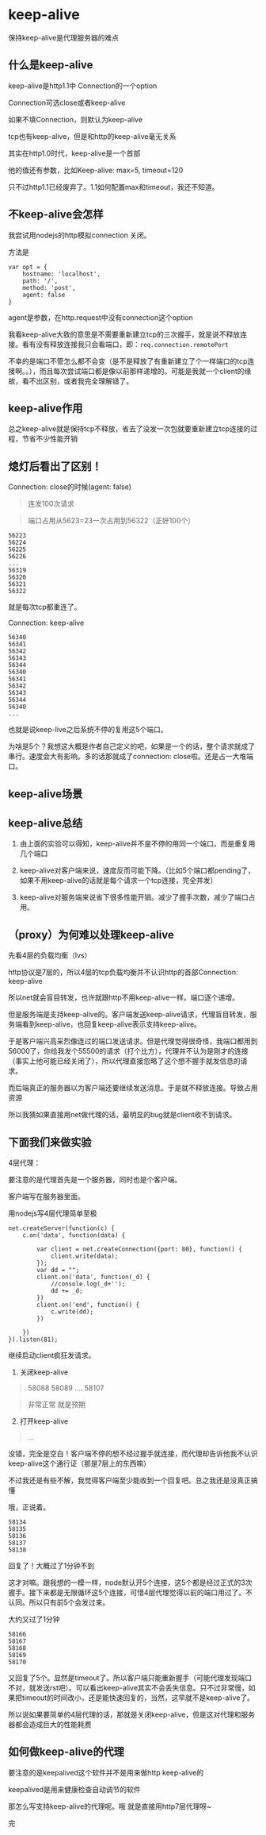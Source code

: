 keep-alive
=============

保持keep-alive是代理服务器的难点

什么是keep-alive
-----------
keep-alive是http1.1中 Connection的一个option

Connection可选close或者keep-alive

如果不填Connection，则默认为keep-alive

tcp也有keep-alive，但是和http的keep-alive毫无关系

其实在http1.0时代，keep-alive是一个首部

他的值还有参数，比如Keep-alive: max=5, timeout=120

只不过http1.1已经废弃了。1.1如何配置max和timeout，我还不知道。

不keep-alive会怎样
-----
我尝试用nodejs的http模拟connection 关闭。

方法是

	var opt = {
		hostname: 'localhost',
		path: '/',
		method: 'post',
		agent: false	
	}

agent是参数，在http.request中没有connection这个option

我看keep-alive大致的意思是不需要重新建立tcp的三次握手，就是说不释放连接。看有没有释放连接我只会看端口，即：`req.connection.remotePort`

不幸的是端口不管怎么都不会变（是不是释放了有重新建立了个一样端口的tcp连接啊。。），而且每次尝试端口都是像以前那样递增的。可能是我就一个client的缘故，看不出区别，或者我完全理解错了。

keep-alive作用
--------
总之keep-alive就是保持tcp不释放，省去了没发一次包就要重新建立tcp连接的过程，节省不少性能开销


熄灯后看出了区别！
------------
Connection: close的时候(agent: false)

 > 连发100次请求

 > 端口占用从5623=23一次占用到56322（正好100个）
	
	56223
	56224
	56225
	56226
	...
	56319
	56320
	56321
	56322


就是每次tcp都重连了。

Connection: keep-alive

	56340
	56341
	56342
	56343
	56344
	56340
	56341
	56342
	56343
	56344
	56340
	...

也就是说keep-live之后系统不停的复用这5个端口。

为啥是5个？我想这大概是作者自己定义的吧，如果是一个的话，整个请求就成了串行。速度会大有影响。多的话那就成了connection: close啦。还是占一大堆端口。

keep-alive场景
----

keep-alive总结
-----
1. 由上面的实验可以得知，keep-alive并不是不停的用同一个端口。而是重复用几个端口

2. keep-alive对客户端来说，速度反而可能下降。（比如5个端口都pending了，如果不用keep-alive的话就是每个请求一个tcp连接，完全并发）

3. keep-alive对服务端来说省下很多性能开销。减少了握手次数，减少了端口占用。

（proxy）为何难以处理keep-alive
-------------------
先看4层的负载均衡（lvs）

http协议是7层的，所以4层的tcp负载均衡并不认识http的首部Connection: keep-alive

所以net就会盲目转发，也许就跟http不用keep-alive一样。端口逐个递增。

但是服务端是支持keep-alive的。客户端发送keep-alive请求，代理盲目转发，服务端看到keep-alive，也回复keep-alive表示支持keep-alive。

于是客户端兴高采烈像连过的端口发送请求。但是代理觉得很奇怪，我端口都用到56000了，你给我发个55500的请求（打个比方），代理并不认为是刚才的连接（事实上他可能已经关闭了），所以代理直接忽略了这个想不握手就发信息的请求。

而后端真正的服务器以为客户端还要继续发送消息。于是就不释放连接。导致占用资源

所以我猜如果直接用net做代理的话，最明显的bug就是client收不到请求。

下面我们来做实验
-----------
4层代理：

要注意的是代理首先是一个服务器，同时也是个客户端。

客户端写在服务器里面。

用nodejs写4层代理简单至极

	net.createServer(function(c) {
		c.on('data', function(data) {
		
			var client = net.createConnection({port: 80}, function() {
				client.write(data);
			});
			var dd = "";
			client.on('data', function(_d) {
				//console.log(_d+'');
				dd += _d;
			})
			client.on('end', function() {
				c.write(dd);
			})
			
		})
	}).listen(81);

继续启动client疯狂发请求。

1. 关闭keep-alive

 >58088 58089 .... 58107

 >非常正常 就是预期

2. 打开keep-alive

 >...

没错，完全是空白！客户端不停的想不经过握手就连接，而代理却告诉他我不认识keep-alive这个通行证（那是7层上的东西嘛） 

不过我还是有些不解，我觉得客户端至少能收到一个回复吧。总之我还是没真正搞懂

哦，正说着。

	58134
	58135
	58136
	58137
	58138

回复了！大概过了1分钟不到

这才对嘛。跟我想的一模一样，node默认开5个连接，这5个都是经过正式的3次握手。接下来都是无限循环这5个连接，可惜4层代理觉得以前的端口用过了。不认同。所以只有前5个会发过来。

大约又过了1分钟

	58166
	58167
	58168
	58169
	58170

又回复了5个。显然是timeout了。所以客户端只能重新握手（可能代理发现端口不对，就发送rst吧）。可以看出keep-alive其实不会丢失信息。只不过非常慢，如果把timeout的时间改小，还是能快速回复的，当然，这早就不是keep-alive了。

所以说如果要简单的4层代理的话，那就是关闭keep-alive，但是这对代理和服务器都会造成巨大的性能耗费

如何做keep-alive的代理
--------------
要注意的是keepalived这个软件并不是用来做http keep-alive的

keepalived是用来健康检查自动调节的软件

那怎么写支持keep-alive的代理呢。哦 就是直接用http7层代理呀~

完
